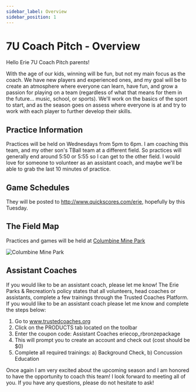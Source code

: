 ```yaml
---
sidebar_label: Overview
sidebar_position: 1
---
```


# 7U Coach Pitch - Overview

Hello Erie 7U Coach Pitch parents!

With the age of our kids, winning will be fun, but not my main focus as the coach.  We have new players and experienced ones, and my goal will be to create an atmosphere where everyone can learn, have fun, and grow a passion for playing on a team (regardless of what that means for them in the future... music, school, or sports).  We'll work on the basics of the sport to start, and as the season goes on assess where everyone is at and try to work with each player to further develop their skills.

## Practice Information

Practices will be held on Wednesdays from 5pm to 6pm.  I am coaching this team, and my other son's TBall team at a different field.  So practices will generally end around 5:50 or 5:55 so I can get to the other field.  I would love for someone to volunteer as an assistant coach, and maybe we'll be able to grab the last 10 minutes of practice.

## Game Schedules

They will be posted to http://www.quickscores.com/erie, hopefully by this Tuesday.

## The Field Map

Practices and games will be held at [Columbine Mine Park](https://www.google.com/maps/place/Columbine+Mine+Park/@40.008128,-105.01728,15z/data=!4m5!3m4!1s0x0:0x93f5258dfbf511a3!8m2!3d40.008128!4d-105.01728)

![Columbine Mine Park](/img/7u-coach-pitch/columbine-mine-park.png)

## Assistant Coaches

If you would like to be an assistant coach, please let me know! The Erie Parks & Recreation’s policy states that all volunteers, head coaches or assistants, complete a few trainings through the Trusted Coaches Platform. If you would like to be an assistant coach please let me know and complete the steps below:

1. Go to www.trustedcoaches.org
2. Click on the PRODUCTS tab located on the toolbar
3. Enter the coupon code: Assistant Coaches eriecop_rbronzepackage
4. This will prompt you to create an account and check out (cost should be $0)
5. Complete all required trainings: a) Background Check, b) Concussion Education

Once again I am very excited about the upcoming season and I am honored to have the opportunity to coach this team! I look forward to meeting all of you. If you have any questions, please do not hesitate to ask!
